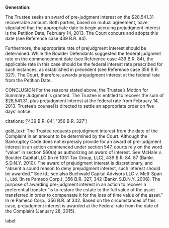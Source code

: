 **Generation:**

The Trustee seeks an award of pre-judgment interest on the $28,541.31 recoverable amount. Both parties, based on mutual agreement, have stipulated that the appropriate date to begin accruing prejudgment interest is the Petition Date, February 14, 2013. The Court concurs and adopts this date (see Reference case 439 B.R. 84). 

Furthermore, the appropriate rate of prejudgment interest should be determined. While the Boulder Defendants suggested the federal judgment rate on the commencement date (see Reference case 439 B.R. 84), the applicable rate in this case should be the federal interest rate prescribed for such instances, as established in precedent (see Reference case 356 B.R. 327). The Court, therefore, awards prejudgment interest at the federal rate from the Petition Date.

CONCLUSION
For the reasons stated above, the Trustee’s Motion for Summary Judgment is granted. The Trustee is entitled to recover the sum of $28,541.31, plus prejudgment interest at the federal rate from February 14, 2013. Trustee’s counsel is directed to settle an appropriate order on five days’ notice.

citations: ['439 B.R. 84', '356 B.R. 327']

gold_text: The Trustee requests prejudgment interest from the date of the Complaint in an amount to be determined by the Court. Although the Bankruptcy Code does not expressly provide for an award of pre-judgment interest in an action commenced under section 547, courts rely on the word “value” in section 560(a) as authorizing an award of interest. See McHale v. Boulder Capital LLC (In re 1031 Tax Group, LLC), 439 B.R. 84, 87 (Bankr. S.D.N.Y. 2010). The award of prejudgment interest is discretionary, and “absent a sound reason to deny prejudgment interest, such interest should be awarded.” See id.; see also Buchwald Capital Advisors LLC v. Metl-Span I., Ltd. (In re Pameco Corp.), 356 B.R. 327, 342 (Bankr. S.D.N.Y. 2006). The purpose of awarding pre-judgment interest in an action to recover a preferential transfer “is to restore the estate to the full value of the asset transferred in order to compensate it for the loss of time value of the asset.” In re Pameco Corp., 356 B.R. at 342. Based on the circumstances of this case, prejudgment interest is awarded at the Federal rate from the date of the Complaint (January 28, 2015).

label: 